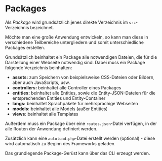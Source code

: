 # Packages

Als *Package* wird grundsätzlich jenes direkte Verzeichnis im `src`-Verzeichnis bezeichnet.

Möchte man eine große Anwendung entwickeln, so kann man diese in verschiedene Teilbereiche untergliedern und somit unterschiedliche Packages erstellen.

Grundsätzlich beinhaltet ein Package alle notwendigen Dateien, die für die Darstellung einer Webseite notwendig sind. Dabei muss ein Package folgende Verzeichnis beinhalten:

 - **assets:** zum Speichern von beispielsweise CSS-Dateien oder Bildern, aber auch JavaScripts, usw.
 - **controllers:** beinhaltet alle Controller eines Packages
 - **entities:** beinhaltet alle Entities, sowie die Entity-JSON-Dateien für die entsprechenden Entities und Entity-Container
 - **langs:** beinhaltet Sprachpakete für mehrsprachige Webseiten
 - **models:** beinhaltet alle Models (außer Entities)
 - **views:** beinhaltet alle Templates

Außerdem muss ein Package über eine `routes.json`-Datei verfügen, in der alle Routen der Anwendung definiert werden.

Zusätzlich kann eine `autoload.php`-Datei erstellt werden (optional) - diese wird automatisch zu Beginn des Frameworks geladen.

Das grundlegende Package-Gerüst kann über das CLI erzeugt werden.
